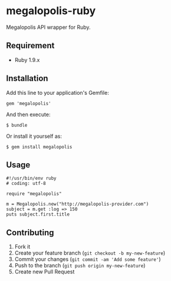 # megalopolis-ruby

Megalopolis API wrapper for Ruby.

## Requirement

* Ruby 1.9.x

## Installation

Add this line to your application's Gemfile:

    gem 'megalopolis'

And then execute:

    $ bundle

Or install it yourself as:

    $ gem install megalopolis

## Usage

	#!/usr/bin/env ruby
	# coding: utf-8
	
	require "megalopolis"
	
	m = Megalopolis.new("http://megalopolis-provider.com")
	subject = m.get :log => 150
	puts subject.first.title

## Contributing

1. Fork it
2. Create your feature branch (`git checkout -b my-new-feature`)
3. Commit your changes (`git commit -am 'Add some feature'`)
4. Push to the branch (`git push origin my-new-feature`)
5. Create new Pull Request
